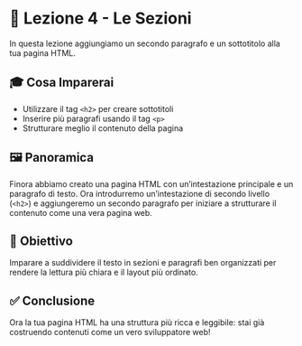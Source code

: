 # 📘 Lezione 4 - Le Sezioni

In questa lezione aggiungiamo un secondo paragrafo e un sottotitolo alla tua pagina HTML.

## 🎓 Cosa Imparerai

- Utilizzare il tag `<h2>` per creare sottotitoli
- Inserire più paragrafi usando il tag `<p>`
- Strutturare meglio il contenuto della pagina

## 🖼️ Panoramica

Finora abbiamo creato una pagina HTML con un’intestazione principale e un paragrafo di testo. Ora introdurremo un’intestazione di secondo livello (`<h2>`) e aggiungeremo un secondo paragrafo per iniziare a strutturare il contenuto come una vera pagina web.

## 🎯 Obiettivo

Imparare a suddividere il testo in sezioni e paragrafi ben organizzati per rendere la lettura più chiara e il layout più ordinato.

## ✅ Conclusione

Ora la tua pagina HTML ha una struttura più ricca e leggibile: stai già costruendo contenuti come un vero sviluppatore web!

